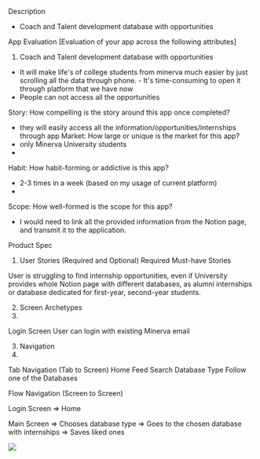 Description

- Coach and Talent development database with opportunities

App Evaluation
[Evaluation of your app across the following attributes]

1. Coach and Talent development database with opportunities

-  It will make life's of college students from minerva much easier by just scrolling all the data through phone. -  It's time-consuming to open it through platform that we have now
-  People can not access all the opportunities

Story: How compelling is the story around this app once completed?
- they will easily access all the information/opportunities/internships through app
Market: How large or unique is the market for this app?
- only Minerva University students
- 
Habit: How habit-forming or addictive is this app?

- 2-3 times in a week (based on my usage of current platform)
- 
Scope: How well-formed is the scope for this app?

- I would need to link all the provided information from the Notion page, and transmit it to the application.




Product Spec
1. User Stories (Required and Optional)
Required Must-have Stories

User is struggling to find internship opportunities, even if University provides whole Notion page with different databases, as alumni internships or database dedicated for first-year, second-year students. 

2. Screen Archetypes
3. 
Login Screen
User can login with existing Minerva email


3. Navigation
4. 
Tab Navigation (Tab to Screen)
Home Feed
Search Database Type
Follow one of the Databases

Flow Navigation (Screen to Screen)


Login Screen
=> Home

Main Screen
=> Chooses database type
=> Goes to the chosen database with internships
=> Saves liked ones


![]([(https://drive.google.com/drive/folders/1np_jkJPF1B7T8oSAMjNjuVuu2lLjyUYO?usp=sharing)])
